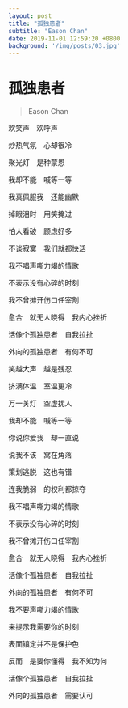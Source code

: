 ```yaml
---
layout: post
title: "孤独患者"
subtitle: "Eason Chan"
date: 2019-11-01 12:59:20 +0800
background: '/img/posts/03.jpg'
---
```


# 孤独患者
> Eason Chan

欢笑声　欢呼声

炒热气氛　心却很冷

聚光灯　是种蒙恩

我却不能　喊等一等

我真佩服我　还能幽默

掉眼泪时　用笑掩过

怕人看破　顾虑好多

不谈寂寞　我们就都快活

我不唱声嘶力竭的情歌

不表示没有心碎的时刻

我不曾摊开伤口任宰割

愈合　就无人晓得　我内心挫折

活像个孤独患者　自我拉扯

外向的孤独患者　有何不可

笑越大声　越是残忍

挤满体温　室温更冷

万一关灯　空虚扰人

我却不能　喊等一等

你说你爱我　却一直说

说我不该　窝在角落

策划逃脱　这也有错

连我脆弱　的权利都掠夺

我不唱声嘶力竭的情歌

不表示没有心碎的时刻

我不曾摊开伤口任宰割

愈合　就无人晓得　我内心挫折

活像个孤独患者　自我拉扯

外向的孤独患者　有何不可

我不要声嘶力竭的情歌

来提示我需要你的时刻

表面镇定并不是保护色

反而　是要你懂得　我不知为何

活像个孤独患者　自我拉扯

外向的孤独患者　需要认可